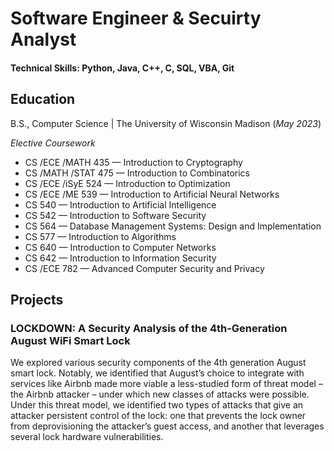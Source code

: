 # Software Engineer & Secuirty Analyst

#### Technical Skills: Python, Java, C++, C, SQL, VBA, Git

## Education
B.S., Computer Science | The University of Wisconsin Madison (_May 2023_)

<i>Elective Coursework</i>
- CS /​ECE /​MATH  435 — Introduction to Cryptography
- CS /MATH /​STAT  475 — Introduction to Combinatorics
- CS /​ECE /​iSyE  524 — Introduction to Optimization
- CS /ECE ​/​ME  539 — Introduction to Artificial Neural Networks
- CS 540 — Introduction to Artificial Intelligence
- CS 542 — Introduction to Software Security
- CS 564 — Database Management Systems: Design and Implementation
- CS 577 — Introduction to Algorithms
- CS 640 — Introduction to Computer Networks
- CS 642 — Introduction to Information Security
- CS /ECE 782 — Advanced Computer Security and Privacy

## Projects
### LOCKDOWN: A Security Analysis of the 4th-Generation August WiFi Smart Lock

We explored various security components of the 4th generation August smart lock. Notably, we identified that August’s choice to integrate with services like Airbnb made more viable a less-studied form of threat model – the Airbnb attacker – under which new classes of attacks were possible. Under this threat model, we identified two types of attacks that give an attacker persistent control of the lock: one that prevents the lock owner from deprovisioning the attacker’s guest access, and another that leverages several lock hardware vulnerabilities.
